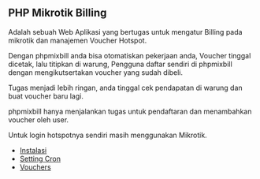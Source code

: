 PHP Mikrotik Billing
----

Adalah sebuah Web Aplikasi yang bertugas untuk mengatur Billing pada mikrotik dan manajemen Voucher Hotspot.

Dengan phpmixbill anda bisa otomatiskan pekerjaan anda, Voucher tinggal dicetak, lalu titipkan di warung, Pengguna daftar sendiri di phpmixbill dengan mengikutsertakan voucher yang sudah dibeli.

Tugas menjadi lebih ringan, anda tinggal cek pendapatan di warung dan buat voucher baru lagi.

phpmixbill hanya menjalankan tugas untuk pendaftaran dan menambahkan voucher oleh user.

Untuk login hotspotnya sendiri masih menggunakan Mikrotik.

* [Instalasi](https://github.com/ibnux/phpmixbill/wiki/Instalation)
* [Setting Cron](https://github.com/ibnux/phpmixbill/wiki/Cron)
* [Vouchers](https://github.com/ibnux/phpmixbill/wiki/Print-Vouchers)
